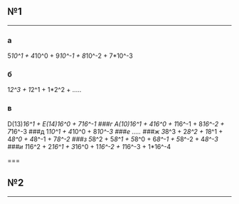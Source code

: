 ## №1
---
### а
5*10^1 + 4*10^0 + 9*10^-1 + 8*10^-2 + 7*10^-3
### б
1*2^3 + 1*2^1 + 1*2^2 + .....
### в
D(13)*16^1 + E(14)*16^0 + 7*16^-1
###г
A(10)*16^1 + 4*16^0 + 1*16^-1 + 8*16^-2 + 7*16^-3
###д
1*10^1 + 4*10^0 + 8*10^-3
###е
.....
###ж
3*8^3 + 2*8^2 + 1*8^1 + 4*8^0 + 4*8^-1 + 7*8^-2
###з
5*8^2 + 5*8^1 + 5*8^0 + 6*8^-1 + 5*8^-2 + 4*8^-3
###и
1*16^2 + 2*16^1 + 3*16^0 + 1*16^-2 + 1*16^-3 + 1*16^-4

===
## №2
---
